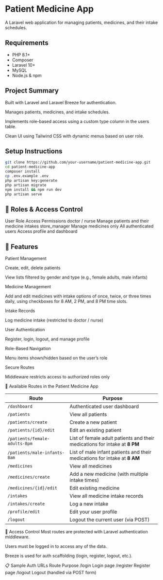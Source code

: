 # Patient Medicine App

A Laravel web application for managing patients, medicines, and their intake schedules.

## Requirements

- PHP 8.1+
- Composer
- Laravel 10+
- MySQL
- Node.js & npm

## Project Summary
Built with Laravel and Laravel Breeze for authentication.

Manages patients, medicines, and intake schedules.

Implements role-based access using a custom type column in the users table.

Clean UI using Tailwind CSS with dynamic menus based on user role.



## Setup Instructions

```bash
git clone https://github.com/your-username/patient-medicine-app.git
cd patient-medicine-app
composer install
cp .env.example .env
php artisan key:generate
php artisan migrate
npm install && npm run dev
php artisan serve

```

## 🔑 Roles & Access Control
User Role	Access Permissions
doctor / nurse	Manage patients and their medicine intakes
store_manager	Manage medicines only
All authenticated users	Access profile and dashboard


## 📌 Features
Patient Management

Create, edit, delete patients

View lists filtered by gender and type (e.g., female adults, male infants)

Medicine Management

Add and edit medicines with intake options of once, twice, or three times daily, using checkboxes for 8 AM, 2 PM, and 8 PM time slots.

Intake Records

Log medicine intake (restricted to doctor / nurse)

User Authentication

Register, login, logout, and manage profile

Role-Based Navigation

Menu items shown/hidden based on the user’s role

Secure Routes

Middleware restricts access to authorized roles only


🔗 Available Routes in the Patient Medicine App

| **Route** | **Purpose** |
|-----------|-------------|
| `/dashboard` | Authenticated user dashboard |
| `/patients` | View all patients |
| `/patients/create` | Create a new patient |
| `/patients/{id}/edit` | Edit an existing patient |
| `/patients/female-adults-8pm` | List of female adult patients and their medications for intake at **8 PM** |
| `/patients/male-infants-8am` | List of male infant patients and their medications for intake at **8 AM** |
| `/medicines` | View all medicines |
| `/medicines/create` | Add a new medicine (with multiple intake times) |
| `/medicines/{id}/edit` | Edit existing medicine |
| `/intakes` | View all medicine intake records |
| `/intakes/create` | Log a new intake |
| `/profile/edit` | Edit your user profile |
| `/logout` | Logout the current user (via POST) |



🔐 Access Control
Most routes are protected with Laravel authentication middleware.

Users must be logged in to access any of the data.

Breeze is used for auth scaffolding (login, register, logout, etc.).

📋 Sample Auth URLs
Route	Purpose
/login	Login page
/register	Register page
/logout	Logout (handled via POST form)